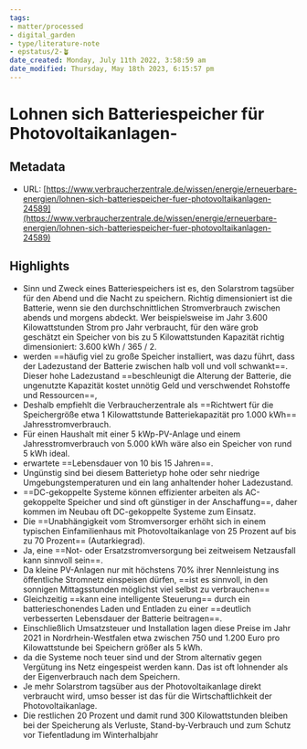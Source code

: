 ```yaml
---
tags: 
- matter/processed
- digital_garden
- type/literature-note
- epstatus/2-🪴
date_created: Monday, July 11th 2022, 3:58:59 am
date_modified: Thursday, May 18th 2023, 6:15:57 pm
---
```

# Lohnen sich Batteriespeicher für Photovoltaikanlagen-
## Metadata
* URL: [https://www.verbraucherzentrale.de/wissen/energie/erneuerbare-energien/lohnen-sich-batteriespeicher-fuer-photovoltaikanlagen-24589](https://www.verbraucherzentrale.de/wissen/energie/erneuerbare-energien/lohnen-sich-batteriespeicher-fuer-photovoltaikanlagen-24589)

## Highlights
* Sinn und Zweck eines Batteriespeichers ist es, den Solarstrom tagsüber für den Abend und die Nacht zu speichern. Richtig dimensioniert ist die Batterie, wenn sie den durchschnittlichen Stromverbrauch zwischen abends und morgens abdeckt. Wer beispielsweise im Jahr 3.600 Kilowattstunden Strom pro Jahr verbraucht, für den wäre grob geschätzt ein Speicher von bis zu 5 Kilowattstunden Kapazität richtig dimensioniert: 3.600 kWh / 365 / 2.
* werden ==häufig viel zu große Speicher installiert, was dazu führt, dass der Ladezustand der Batterie zwischen halb voll und voll schwankt==. Dieser hohe Ladezustand ==beschleunigt die Alterung der Batterie, die ungenutzte Kapazität kostet unnötig Geld und verschwendet Rohstoffe und Ressourcen==,
* Deshalb empfiehlt die Verbraucherzentrale als ==Richtwert für die Speichergröße etwa 1 Kilowattstunde Batteriekapazität pro 1.000 kWh== Jahresstromverbrauch.
* Für einen Haushalt mit einer 5 kWp-PV-Anlage und einem Jahresstromverbrauch von 5.000 kWh wäre also ein Speicher von rund 5 kWh ideal.
* erwartete ==Lebensdauer von 10 bis 15 Jahren==.
* Ungünstig sind bei diesem Batterietyp hohe oder sehr niedrige Umgebungstemperaturen und ein lang anhaltender hoher Ladezustand.
* ==DC-gekoppelte Systeme können effizienter arbeiten als AC-gekoppelte Speicher und sind oft günstiger in der Anschaffung==, daher kommen im Neubau oft DC-gekoppelte Systeme zum Einsatz.
* Die ==Unabhängigkeit vom Stromversorger erhöht sich in einem typischen Einfamilienhaus mit Photovoltaikanlage von 25 Prozent auf bis zu 70 Prozent== (Autarkiegrad).
* Ja, eine ==Not- oder Ersatzstromversorgung bei zeitweisem Netzausfall kann sinnvoll sein==.
* Da kleine PV-Anlagen nur mit höchstens 70% ihrer Nennleistung ins öffentliche Stromnetz einspeisen dürfen, ==ist es sinnvoll, in den sonnigen Mittagsstunden möglichst viel selbst zu verbrauchen==
* Gleichzeitig ==kann eine intelligente Steuerung== durch ein batterieschonendes Laden und Entladen zu einer ==deutlich verbesserten Lebensdauer der Batterie beitragen==.
* Einschließlich Umsatzsteuer und Installation lagen diese Preise im Jahr 2021 in Nordrhein-Westfalen etwa zwischen 750 und 1.200 Euro pro Kilowattstunde bei Speichern größer als 5 kWh.
* da die Systeme noch teuer sind und der Strom alternativ gegen Vergütung ins Netz eingespeist werden kann. Das ist oft lohnender als der Eigenverbrauch nach dem Speichern.
* Je mehr Solarstrom tagsüber aus der Photovoltaikanlage direkt verbraucht wird, umso besser ist das für die Wirtschaftlichkeit der Photovoltaikanlage.
* Die restlichen 20 Prozent und damit rund 300 Kilowattstunden bleiben bei der Speicherung als Verluste, Stand-by-Verbrauch und zum Schutz vor Tiefentladung im Winterhalbjahr